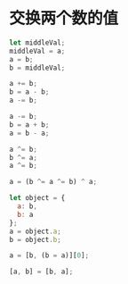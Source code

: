 # 交换两个数的值

```javascript
let middleVal;
middleVal = a;
a = b;
b = middleVal;
```

```javascript
a += b;
b = a - b;
a -= b;

a -= b;
b = a + b;
a = b - a;
```

```javascript
a ^= b;
b ^= a;
a ^= b;

a = (b ^= a ^= b) ^ a;
```

```javascript
let object = {
  a: b,
  b: a
};
a = object.a;
b = object.b;
```

```javascript
a = [b, (b = a)][0];
```

```javascript
[a, b] = [b, a];
```

